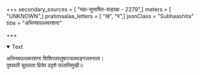 +++
secondary_sources = [ "महा-सुभाषित-सङ्ग्रहः - 2279",]
meters = [ "UNKNOWN",]
pratimaalaa_letters = [ "ख", "प",]
jsonClass = "Subhaashita"
title = "अभिनवपल्लवरशना"

+++

<details open><summary>Text</summary>

अभिनवपल्लवरशना शिशिरतरतुषारजलमङ्गलस्नाता।  
पुष्पवती चूतलता प्रियेव ददृशे फलाभिमुखी॥
</details>
